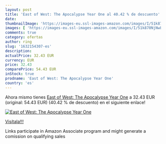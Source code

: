 ```yaml
---
layout: post
title: 'East of West: The Apocalypse Year One al 40.42 % de descuento'
date: 
thumbnailImage: 'https://images-eu.ssl-images-amazon.com/images/I/51k870NjNwL._SL200_.jpg'
images: [ 'https://images-eu.ssl-images-amazon.com/images/I/51k870NjNwL._SL200_.jpg' ]
comments: true
category: ofertas
author: ring
slug: '1632154307-es'
description:
actualPrice: 32.43 EUR
currency: EUR
price: 32.43
comparePrice: 54.43 EUR
inStock: true
prodname: 'East of West: The Apocalypse Year One'
country: 'es'
---
```


Ahora mismo tienes [East of West: The Apocalypse Year One](https://www.amazon.es/dp/1632154307/?tag=tolees-21) a 32.43 EUR (original: 54.43 EUR) (40.42 %  de descuento) en el siguiente enlace!

[![East of West: The Apocalypse Year One](https://images-eu.ssl-images-amazon.com/images/I/51k870NjNwL._SL200_.jpg)](https://www.amazon.es/dp/1632154307/?tag=tolees-21)

[Visítala!!!](https://www.amazon.es/dp/1632154307/?tag=tolees-21)

Links participate in Amazon Associate program and might generate a comission on qualifying sales
